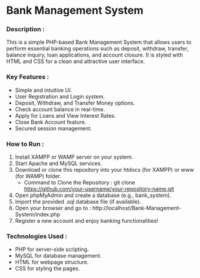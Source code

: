 # Bank Management System

### Description : 

This is a simple PHP-based Bank Management System that allows users to perform essential banking operations such as deposit, withdraw, transfer, balance inquiry, loan applications, and account closure.
It is styled with HTML and CSS for a clean and attractive user interface.

### Key Features :
- Simple and intuitive UI.
- User Registration and Login system.
- Deposit, Withdraw, and Transfer Money options.
- Check account balance in real-time.
- Apply for Loans and View Interest Rates.
- Close Bank Account feature.
- Secured session management.

### How to Run :
1. Install XAMPP or WAMP server on your system.
2. Start Apache and MySQL services.
3. Download or clone this repository into your htdocs (for XAMPP) or www (for WAMP) folder.
     - Command to Clone the Repository :  git clone https://github.com/your-username/your-repository-name.git
4. Open phpMyAdmin and create a database (e.g., bank_system).
5. Import the provided .sql database file (if available).
6. Open your browser and go to : http://localhost/Bank-Management-System/index.php
7. Register a new account and enjoy banking functionalities!

### Technologies Used :
- PHP for server-side scripting.
- MySQL for database management.
- HTML for webpage structure.
- CSS for styling the pages.
